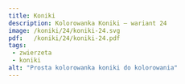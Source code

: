```yaml
---
title: Koniki
description: Kolorowanka Koniki – wariant 24
image: /koniki/24/koniki-24.svg
pdf:   /koniki/24/koniki-24.pdf
tags:
 - zwierzeta
 - koniki
alt: "Prosta kolorowanka koniki do kolorowania"
---
```

